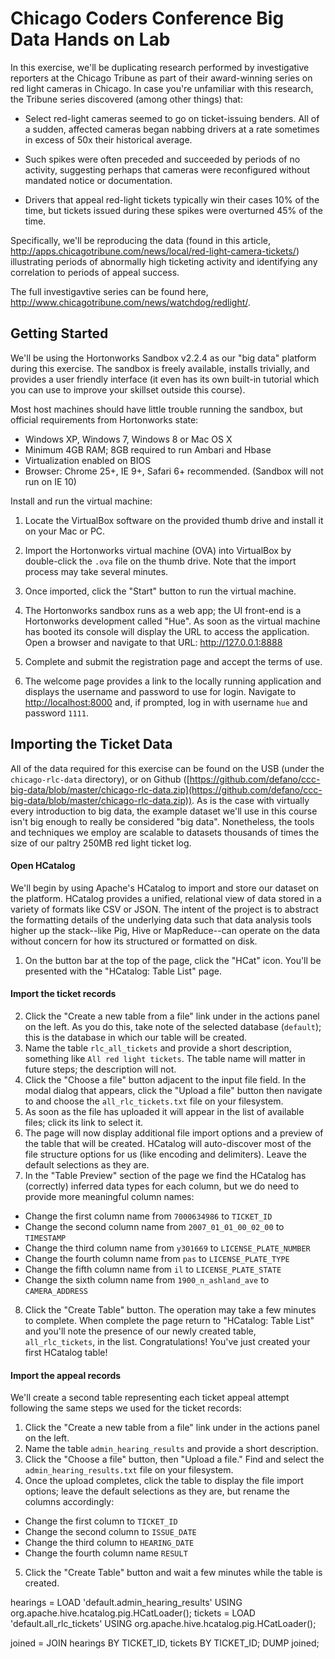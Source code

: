 Chicago Coders Conference Big Data Hands on Lab
===============================================

In this exercise, we'll be duplicating research performed by investigative reporters at the Chicago Tribune as part of their award-winning series on red light cameras in Chicago. In case you're unfamiliar with this research, the Tribune series discovered (among other things) that:

*	Select red-light cameras seemed to go on ticket-issuing benders. All of a sudden, affected cameras began nabbing drivers at a rate sometimes in excess of 50x their historical average.

*	Such spikes were often preceded and succeeded by periods of no activity, suggesting perhaps that cameras were reconfigured without mandated notice or documentation.

*	Drivers that appeal red-light tickets typically win their cases 10% of the time, but tickets issued during these spikes were overturned 45% of the time. 

Specifically, we'll be reproducing the data (found in this article, http://apps.chicagotribune.com/news/local/red-light-camera-tickets/) illustrating periods of abnormally high ticketing activity and identifying any correlation to periods of appeal success. 

The full investigavtive series can be found here, http://www.chicagotribune.com/news/watchdog/redlight/. 

Getting Started
---------------

We'll be using the Hortonworks Sandbox v2.2.4 as our "big data" platform during this exercise. The sandbox is freely available, installs trivially, and provides a user friendly interface (it even has its own built-in tutorial which you can use to improve your skillset outside this course). 

Most host machines should have little trouble running the sandbox, but official requirements from Hortonworks state:

* Windows XP, Windows 7, Windows 8 or Mac OS X
* Minimum 4GB RAM; 8GB required to run Ambari and Hbase
* Virtualization enabled on BIOS
* Browser: Chrome 25+, IE 9+, Safari 6+ recommended. (Sandbox will not run on IE 10)

Install and run the virtual machine:

1. Locate the VirtualBox software on the provided thumb drive and install it on your Mac or PC.

2. Import the Hortonworks virtual machine (OVA) into VirtualBox by double-click the `.ova` file on the thumb drive. Note that the import process may take several minutes. 

3. Once imported, click the "Start" button to run the virtual machine. 
   
4. The Hortonworks sandbox runs as a web app; the UI front-end is a Hortonworks development called "Hue". As soon as the virtual machine has booted its console will display the URL to access the application. Open a browser and navigate to that URL: http://127.0.0.1:8888

5. Complete and submit the registration page and accept the terms of use.

6. The welcome page provides a link to the locally running application and displays the username and password to use for login. Navigate to [http://localhost:8000](http://localhost:8000) and, if prompted, log in with username `hue` and password `1111`.

Importing the Ticket Data
-------------------------

All of the data required for this exercise can be found on the USB (under the `chicago-rlc-data` directory), or on Github ([https://github.com/defano/ccc-big-data/blob/master/chicago-rlc-data.zip](https://github.com/defano/ccc-big-data/blob/master/chicago-rlc-data.zip)). As is the case with virtually every introduction to big data, the example dataset we'll use in this course isn't big enough to really be considered "big data". Nonetheless, the tools and techniques we employ are scalable to datasets thousands of times the size of our paltry 250MB red light ticket log.

#### Open HCatalog
We'll begin by using Apache's HCatalog to import and store our dataset on the platform. HCatalog provides a unified, relational view of data stored in a variety of formats like CSV or JSON. The intent of the project is to abstract the formatting details of the underlying data such that data analysis tools higher up the stack--like Pig, Hive or MapReduce--can operate on the data without concern for how its structured or formatted on disk.

1. On the button bar at the top of the page, click the "HCat" icon. You'll be presented with the "HCatalog: Table List" page.

#### Import the ticket records
2. Click the "Create a new table from a file" link under in the actions panel on the left. As you do this, take note of the selected database (`default`); this is the database in which our table will be created. 
3. Name the table `rlc_all_tickets` and provide a short description, something like `All red light tickets`. The table name will matter in future steps; the description will not.
4. Click the "Choose a file" button adjacent to the input file field. In the modal dialog that appears, click the "Upload a file" button then navigate to and choose the `all_rlc_tickets.txt` file on your filesystem.
5. As soon as the file has uploaded it will appear in the list of available files; click its link to select it.
6. The page will now display additional file import options and a preview of the table that will be created. HCatalog will auto-discover most of the file structure options for us (like encoding and delimiters). Leave the default selections as they are. 
7. In the "Table Preview" section of the page we find the HCatalog has (correctly) inferred data types for each column, but we do need to provide more meaningful column names:
  - Change the first column name from `7000634986` to `TICKET_ID`
  - Change the second column name from `2007_01_01_00_02_00` to `TIMESTAMP`
  - Change the third column name from `y301669` to `LICENSE_PLATE_NUMBER`
  - Change the fourth column name from `pas` to `LICENSE_PLATE_TYPE`
  - Change the fifth column name from `il` to `LICENSE_PLATE_STATE`
  - Change the sixth column name from `1900_n_ashland_ave` to `CAMERA_ADDRESS`
8. Click the "Create Table" button. The operation may take a few minutes to complete. When complete the page return to "HCatalog: Table List" and you'll note the presence of our newly created table, `all_rlc_tickets`, in the list. Congratulations! You've just created your first HCatalog table!

#### Import the appeal records

We'll create a second table representing each ticket appeal attempt following the same steps we used for the ticket records:

1. Click the "Create a new table from a file" link under in the actions panel on the left.
2. Name the table `admin_hearing_results` and provide a short description.
3. Click the "Choose a file" button, then "Upload a file." Find and select the `admin_hearing_results.txt` file on your filesystem.
4. Once the upload completes, click the table to display the file import options; leave the default selections as they are, but rename the columns accordingly:
  - Change the first column to `TICKET_ID`
  - Change the second column to `ISSUE_DATE`
  - Change the third column to `HEARING_DATE`
  - Change the fourth column name `RESULT`
5. Click the "Create Table" button and wait a few minutes while the table is created.



hearings = LOAD 'default.admin_hearing_results' USING org.apache.hive.hcatalog.pig.HCatLoader();
tickets = LOAD 'default.all_rlc_tickets' USING org.apache.hive.hcatalog.pig.HCatLoader();

joined = JOIN hearings BY TICKET_ID, tickets BY TICKET_ID; 
DUMP joined;
